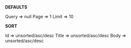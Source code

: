 **DEFAULTS**

Query => null
Page  => 1
Limit => 10

**SORT**

Id => unsorted/asc/desc
Title => unsorted/asc/desc
Body => unsorted/asc/desc